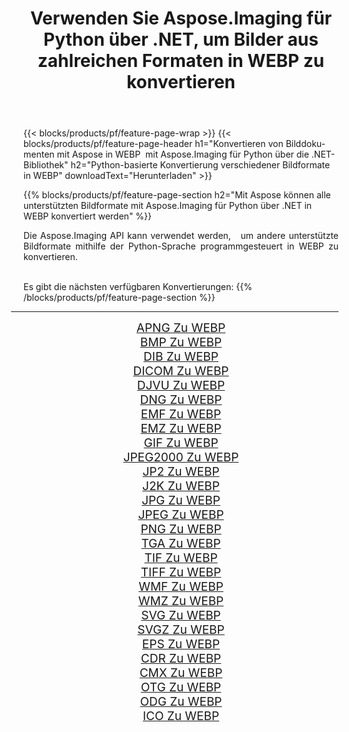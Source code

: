 ﻿---
title: Verwenden Sie Aspose.Imaging für Python über .NET, um Bilder aus zahlreichen Formaten in WEBP zu konvertieren 
weight: 3920
url: /de/python-net/conversion/to/webp 
lang: de
langdirlevel: 2
locales: zh-hans,ja,it,ru,de,es,fr,nl,id,lt,pl,pt,vi,tr,ko,zh-hant,ar,hi,th,sv,cs,uk,he
description: Sie können Aspose.Imaging für Python über die .NET-Bibliothek verwenden, um eine Vielzahl von Formaten in WEBP zu konvertieren.
---

{{< blocks/products/pf/feature-page-wrap >}}
{{< blocks/products/pf/feature-page-header h1="Konvertieren von Bilddokumenten mit Aspose in WEBP  mit Aspose.Imaging für Python über die .NET-Bibliothek" h2="Python-basierte Konvertierung verschiedener Bildformate in WEBP" downloadText="Herunterladen" >}}


{{% blocks/products/pf/feature-page-section  h2="Mit Aspose können alle unterstützten Bildformate mit Aspose.Imaging für Python über .NET in WEBP konvertiert werden" %}}
<p align=justify>Die Aspose.Imaging API kann verwendet werden,   um andere unterstützte Bildformate mithilfe der Python-Sprache programmgesteuert in WEBP zu konvertieren.</p>
<br/>
Es gibt die nächsten verfügbaren Konvertierungen:
{{% /blocks/products/pf/feature-page-section %}}
<div class="container-fluid productfamilypage bg-gray">
    <div class="convertypes bg-gray agp-content section">
        <div class="container">
		<hr style="margin-left:-20px;"/>
		<div class="row other-converters" style="gap: 10px;font-size: 19px;text-align:center;">
		    <div class='col-md-2 other-converter remove-lp remove-rp'><a href="/imaging/de/python-net/conversion/apng-to-webp" style="padding:15px;">APNG Zu WEBP</a></div>
<div class='col-md-2 other-converter remove-lp remove-rp'><a href="/imaging/de/python-net/conversion/bmp-to-webp" style="padding:15px;">BMP Zu WEBP</a></div>
<div class='col-md-2 other-converter remove-lp remove-rp'><a href="/imaging/de/python-net/conversion/dib-to-webp" style="padding:15px;">DIB Zu WEBP</a></div>
<div class='col-md-2 other-converter remove-lp remove-rp'><a href="/imaging/de/python-net/conversion/dicom-to-webp" style="padding:15px;">DICOM Zu WEBP</a></div>
<div class='col-md-2 other-converter remove-lp remove-rp'><a href="/imaging/de/python-net/conversion/djvu-to-webp" style="padding:15px;">DJVU Zu WEBP</a></div>
<div class='col-md-2 other-converter remove-lp remove-rp'><a href="/imaging/de/python-net/conversion/dng-to-webp" style="padding:15px;">DNG Zu WEBP</a></div>
<div class='col-md-2 other-converter remove-lp remove-rp'><a href="/imaging/de/python-net/conversion/emf-to-webp" style="padding:15px;">EMF Zu WEBP</a></div>
<div class='col-md-2 other-converter remove-lp remove-rp'><a href="/imaging/de/python-net/conversion/emz-to-webp" style="padding:15px;">EMZ Zu WEBP</a></div>
<div class='col-md-2 other-converter remove-lp remove-rp'><a href="/imaging/de/python-net/conversion/gif-to-webp" style="padding:15px;">GIF Zu WEBP</a></div>
<div class='col-md-2 other-converter remove-lp remove-rp'><a href="/imaging/de/python-net/conversion/jpeg2000-to-webp" style="padding:15px;">JPEG2000 Zu WEBP</a></div>
<div class='col-md-2 other-converter remove-lp remove-rp'><a href="/imaging/de/python-net/conversion/jp2-to-webp" style="padding:15px;">JP2 Zu WEBP</a></div>
<div class='col-md-2 other-converter remove-lp remove-rp'><a href="/imaging/de/python-net/conversion/j2k-to-webp" style="padding:15px;">J2K Zu WEBP</a></div>
<div class='col-md-2 other-converter remove-lp remove-rp'><a href="/imaging/de/python-net/conversion/jpg-to-webp" style="padding:15px;">JPG Zu WEBP</a></div>
<div class='col-md-2 other-converter remove-lp remove-rp'><a href="/imaging/de/python-net/conversion/jpeg-to-webp" style="padding:15px;">JPEG Zu WEBP</a></div>
<div class='col-md-2 other-converter remove-lp remove-rp'><a href="/imaging/de/python-net/conversion/png-to-webp" style="padding:15px;">PNG Zu WEBP</a></div>
<div class='col-md-2 other-converter remove-lp remove-rp'><a href="/imaging/de/python-net/conversion/tga-to-webp" style="padding:15px;">TGA Zu WEBP</a></div>
<div class='col-md-2 other-converter remove-lp remove-rp'><a href="/imaging/de/python-net/conversion/tif-to-webp" style="padding:15px;">TIF Zu WEBP</a></div>
<div class='col-md-2 other-converter remove-lp remove-rp'><a href="/imaging/de/python-net/conversion/tiff-to-webp" style="padding:15px;">TIFF Zu WEBP</a></div>
<div class='col-md-2 other-converter remove-lp remove-rp'><a href="/imaging/de/python-net/conversion/wmf-to-webp" style="padding:15px;">WMF Zu WEBP</a></div>
<div class='col-md-2 other-converter remove-lp remove-rp'><a href="/imaging/de/python-net/conversion/wmz-to-webp" style="padding:15px;">WMZ Zu WEBP</a></div>
<div class='col-md-2 other-converter remove-lp remove-rp'><a href="/imaging/de/python-net/conversion/svg-to-webp" style="padding:15px;">SVG Zu WEBP</a></div>
<div class='col-md-2 other-converter remove-lp remove-rp'><a href="/imaging/de/python-net/conversion/svgz-to-webp" style="padding:15px;">SVGZ Zu WEBP</a></div>
<div class='col-md-2 other-converter remove-lp remove-rp'><a href="/imaging/de/python-net/conversion/eps-to-webp" style="padding:15px;">EPS Zu WEBP</a></div>
<div class='col-md-2 other-converter remove-lp remove-rp'><a href="/imaging/de/python-net/conversion/cdr-to-webp" style="padding:15px;">CDR Zu WEBP</a></div>
<div class='col-md-2 other-converter remove-lp remove-rp'><a href="/imaging/de/python-net/conversion/cmx-to-webp" style="padding:15px;">CMX Zu WEBP</a></div>
<div class='col-md-2 other-converter remove-lp remove-rp'><a href="/imaging/de/python-net/conversion/otg-to-webp" style="padding:15px;">OTG Zu WEBP</a></div>
<div class='col-md-2 other-converter remove-lp remove-rp'><a href="/imaging/de/python-net/conversion/odg-to-webp" style="padding:15px;">ODG Zu WEBP</a></div>
<div class='col-md-2 other-converter remove-lp remove-rp'><a href="/imaging/de/python-net/conversion/ico-to-webp" style="padding:15px;">ICO Zu WEBP</a></div>
                </div>
        </div>
    </div>
</div>
<br/>

